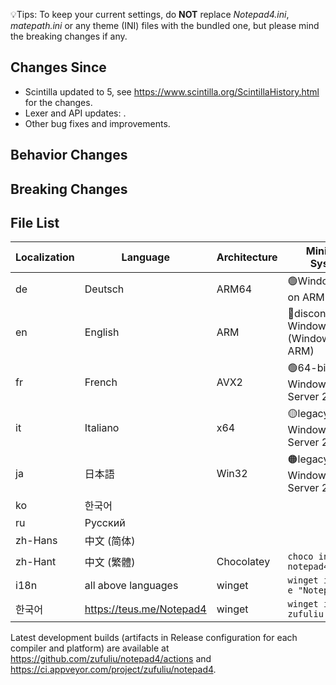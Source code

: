 💡Tips: To keep your current settings, do **NOT** replace *Notepad4.ini*, *matepath.ini* or any theme (INI) files with the bundled one, but please mind the breaking changes if any.

## Changes Since
* Scintilla updated to 5, see https://www.scintilla.org/ScintillaHistory.html for the changes.
* Lexer and API updates: .
* Other bug fixes and improvements.

## Behavior Changes

## Breaking Changes

## File List
| Localization | Language | Architecture | Minimum System |
|--|--|--|--|
| de | Deutsch | ARM64 | 🟢Windows 10 on ARM |
| en | English | ARM | 🔴discontinued Windows RT (Windows 8 on ARM) |
| fr | French | AVX2 | 🟢64-bit Windows 7, Server 2008 R2 |
| it | Italiano | x64 | 🟡legacy 64-bit Windows Vista, Server 2008 |
| ja | 日本語 | Win32 | 🟠legacy Windows XP, Server 2003 |
| ko | 한국어 |
| ru | Русский |
| zh-Hans | 中文 (简体) |
| zh-Hant | 中文 (繁體) | Chocolatey | `choco install notepad4` |
| i18n | all above languages | winget | `winget install -e "Notepad4"` |
| 한국어 | https://teus.me/Notepad4 | winget | `winget install zufuliu.notepad4` |

Latest development builds (artifacts in Release configuration for each compiler and platform) are available at https://github.com/zufuliu/notepad4/actions and https://ci.appveyor.com/project/zufuliu/notepad4.
